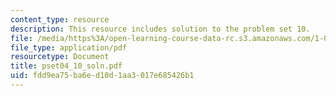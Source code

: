 ```yaml
---
content_type: resource
description: This resource includes solution to the problem set 10.
file: /media/https%3A/open-learning-course-data-rc.s3.amazonaws.com/1-050-solid-mechanics-fall-2004/fdd9ea75ba6ed10d1aa3017e685426b1_pset04_10_soln.pdf
file_type: application/pdf
resourcetype: Document
title: pset04_10_soln.pdf
uid: fdd9ea75-ba6e-d10d-1aa3-017e685426b1
---
```

